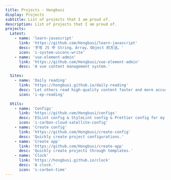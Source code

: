 ```yaml
---
title: Projects - Hongbusi
display: Projects
subtitle: List of projects that I am proud of.
description: List of projects that I am proud of.
projects:
  Latest:
    - name: 'learn-javascript'
      link: 'https://github.com/Hongbusi/learn-javascript'
      desc: '手写 JS 中 String、Array、Object 的方法。'
      icon: 'i-system-uicons-write'
    - name: 'vue-element-admin'
      link: 'https://github.com/Hongbusi/vue-element-admin'
      desc: 'A vue content management system.'

  Sites:
    - name: 'Daily reading'
      link: 'https://hongbusi.github.io/daily-reading'
      desc: 'Let others read high-quality content faster and more accurately.'
      icon: 'i-ep-reading'

  Utils:
    - name: 'Configs'
      link: 'https://github.com/Hongbusi/configs'
      desc: 'ESLint config & StyleLint config & Prettier config for my personal projects.'
      icon: 'i-carbon-cloud-satellite-config'
    - name: 'Create config'
      link: 'https://github.com/Hongbusi/create-config'
      desc: 'Quickly create project configurations.'
    - name: 'Create app'
      link: 'https://github.com/Hongbusi/create-app'
      desc: 'Quickly create projects through templates.'
    - name: 'Clock'
      link: 'https://hongbusi.github.io/clock'
      desc: 'A clock.'
      icon: 'i-carbon-time'
---
```


<ListProjects :projects="frontmatter.projects"/>

<StarsRanking/>
